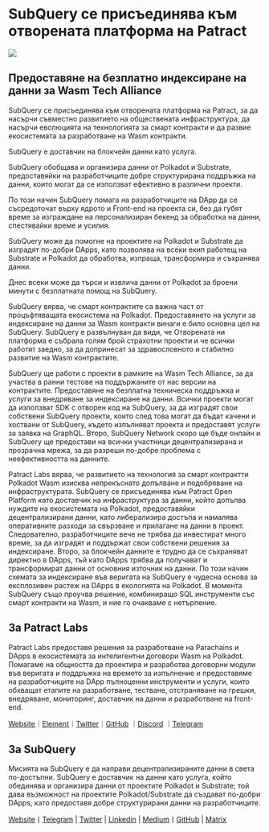 # SubQuery се присъединява към отворената платформа на Patract

![](https://miro.medium.com/max/1400/0*0inUQ8U1g9auTjfU)

## Предоставяне на безплатно индексиране на данни за Wasm Tech Alliance

SubQuery се присъединява към отворената платформа на Patract, за да насърчи съвместно развитието на обществената инфраструктура, да насърчи еволюцията на технологията за смарт контракти и да развие екосистемата за разработване на Wasm контракти.

SubQuery е доставчик на блокчейн данни като услуга.

SubQuery обобщава и организира данни от Polkadot и Substrate, предоставяйки на разработчиците добре структурирана поддръжка на данни, които могат да се използват ефективно в различни проекти.

По този начин SubQuery помага на разработчиците на DApp да се съсредоточат върху ядрото и Front-end на проекта си, без да губят време за изграждане на персонализиран бекенд за обработка на данни, спестявайки време и усилия.

SubQuery може да помогне на проектите на Polkadot и Substrate да изградят по-добри DApps, като позволява на всеки екип работещ на Substrate и Polkadot да обработва, изпраща, трансформира и съхранява данни.

Днес всеки може да търси и извлича данни от Polkadot за броени минути с безплатната помощ на SubQuery.

SubQuery вярва, че смарт контрактите са важна част от процъфтяващата екосистема на Polkadot. Предоставянето на услуги за индексиране на данни за Wasm контракти винаги е било основна цел на SubQuery. SubQuery е развълнуван да види, че Отворената ни платформа е събрала голям брой страхотни проекти и че всички работят заедно, за да допринесат за здравословното и стабилно развитие на Wasm контрактите.

SubQuery ще работи с проекти в рамките на Wasm Tech Alliance, за да участва в ранни тестове на поддържаните от нас версии на контрактите. Предоставяне на безплатна техническа поддръжка и услуги за внедряване за индексиране на данни. Всички проекти могат да използват SDK с отворен код на SubQuery, за да изградят свои собствени SubQuery проекти, които след това могат да бъдат качени и хоствани от SubQuery, където изпълняват проекта и предоставят услуги за заявка на GraphQL. Второ, SubQuery Network скоро ще бъде онлайн и SubQuery ще предостави на всички участници децентрализирана и прозрачна мрежа, за да разреши по-добре проблема с неефективността на данните.

Patract Labs вярва, че развитието на технология за смарт контрактти Polkadot Wasm изисква непрекъснато допълване и подобряване на инфраструктурата. SubQuery се присъединява към Patract Open Platform като доставчик на инфраструктура за данни, който допълва нуждите на екосистемата на Polkadot, предоставяйки децентрализирани данни, като либерализира достъпа и намалява оперативните разходи за свързване и прилагане на данни в проект. Следователно, разработчиците вече не трябва да инвестират много време, за да изградят и поддържат свои собствени решения за индексиране. Второ, за блокчейн данните е трудно да се съхраняват директно в DApps, тъй като DApps трябва да получават и трансформират данни от основния източник на данни. По този начин схемата за индексиране във веригата на SubQuery е чудесна основа за експлозивен растеж на DApps в екологията на Polkadot. В момента SubQuery също проучва решение, комбиниращо SQL инструменти със смарт контракти на Wasm, и ние го очакваме с нетърпение.

## За Patract Labs

Patract Labs предоставя решения за разработване на Parachains и DApps в екосистемата за интелигентни договори Wasm на Polkadot. Помагаме на общността да проектира и разработва договорни модули във веригата и поддръжка на времето за изпълнение и предоставяме на разработчиците на DApp пълноценни инструменти и услуги, които обхващат етапите на разработване, тестване, отстраняване на грешки, внедряване, мониторинг, доставчик на данни и разработване на front-end.

[Website](https://patract.io/)｜[Element](https://app.element.io/#/room/#PatractLabsDev:matrix.org)｜[Twitter](https://twitter.com/PatractLabs)｜[GitHub](https://github.com/patractlabs) ｜[Discord](https://discord.gg/yMRMqcAb24) ｜[Telegram](https://t.me/patract)

## За SubQuery

Мисията на SubQuery е да направи децентрализираните данни в света по-достъпни. SubQuery е доставчик на данни като услуга, който обединява и организира данни от проектите Polkadot и Substrate; той дава възможност на проектите Polkadot/Substrate да създават по-добри DApps, като предоставя добре структурирани данни на разработчиците.

[Website](https://www.subquery.network/)丨[Telegram](https://t.me/subquerynetwork) | [Twitter](https://twitter.com/subquerynetwork) | [Linkedin](https://www.linkedin.com/company/subquery) | [Medium](https://subquery.medium.com/)丨[GitHub](https://github.com/subquery/subql) | [Matrix](https://matrix.to/#/#subquery:matrix.org)
